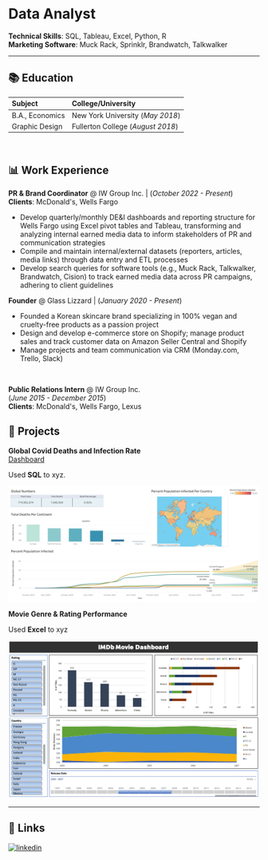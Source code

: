 # Data Analyst

**Technical Skills**: SQL, Tableau, Excel, Python, R <br/>
**Marketing Software**: Muck Rack, Sprinklr, Brandwatch, Talkwalker  


---


## 📚 Education
| Subject         | College/University                |
| :-------------- | :-------------------------------- |
| B.A., Economics | New York University (_May 2018_)  |
| Graphic Design  | Fullerton College (_August 2018_) |
<br/>

## 📊 Work Experience
**PR & Brand Coordinator** @ IW Group Inc. | (_October 2022 - Present_)<br/>
**Clients**: McDonald's, Wells Fargo
- Develop quarterly/monthly DE&I dashboards and reporting structure for Wells Fargo using Excel pivot tables and Tableau, transforming and analyzing internal earned media data to inform stakeholders of PR and communication strategies
- Compile and maintain internal/external datasets (reporters, articles, media links) through data entry and ETL processes
- Develop search queries for software tools (e.g., Muck Rack, Talkwalker, Brandwatch, Cision) to track earned media data across PR campaigns, adhering to client guidelines

**Founder** @ Glass Lizzard | (_January 2020 - Present_)
- Founded a Korean skincare brand specializing in 100% vegan and cruelty-free products as a passion project
- Design and develop e-commerce store on Shopify; manage product sales and track customer data on Amazon Seller Central and Shopify
- Manage projects and team communication via CRM (Monday.com, Trello, Slack)
<br/>

**Public Relations Intern** @ IW Group Inc.<br/>(_June 2015 - December 2015_)<br/>
**Clients**: McDonald's, Wells Fargo, Lexus

## 📑 Projects 
**Global Covid Deaths and Infection Rate**<br/>
[Dashboard](https://public.tableau.com/app/profile/jason.choi7047/viz/CovidResearch_17129148303530/Dashboard1)

Used **SQL** to xyz.

![Covid Deaths and Infection Rate](/assets/covid_dashboard.png)

**Movie Genre & Rating Performance**

Used **Excel** to xyz

![Dashboard](/assets/IMDB_dashboard.png)


---


## 🔗 Links
[![linkedin](https://img.shields.io/badge/linkedin-0A66C2?style=for-the-badge&logo=linkedin&logoColor=white)](https://www.linkedin.com/in/jasonchoi24)
